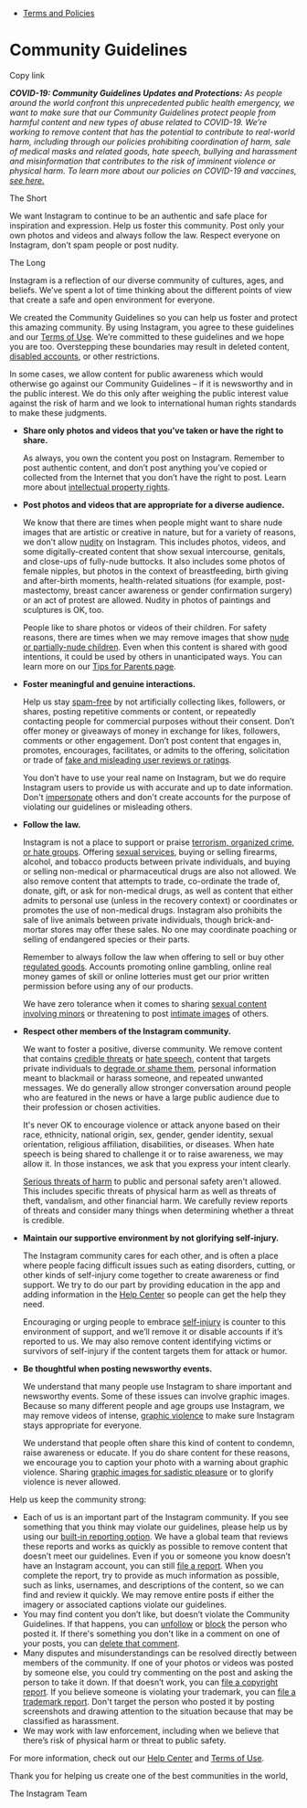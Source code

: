 *   [Terms and Policies](https://help.instagram.com/1417489251945243/?helpref=breadcrumb)

Community Guidelines
====================

Copy link

_**COVID-19: Community Guidelines Updates and Protections:** As people around the world confront this unprecedented public health emergency, we want to make sure that our Community Guidelines protect people from harmful content and new types of abuse related to COVID-19. We’re working to remove content that has the potential to contribute to real-world harm, including through our policies prohibiting coordination of harm, sale of medical masks and related goods, hate speech, bullying and harassment and misinformation that contributes to the risk of imminent violence or physical harm. To learn more about our policies on COVID-19 and vaccines, [see here.](https://help.instagram.com/697825587576762?helpref=faq_content)_

The Short

We want Instagram to continue to be an authentic and safe place for inspiration and expression. Help us foster this community. Post only your own photos and videos and always follow the law. Respect everyone on Instagram, don’t spam people or post nudity.

The Long

Instagram is a reflection of our diverse community of cultures, ages, and beliefs. We’ve spent a lot of time thinking about the different points of view that create a safe and open environment for everyone.

We created the Community Guidelines so you can help us foster and protect this amazing community. By using Instagram, you agree to these guidelines and our [Terms of Use](https://www.instagram.com/legal/terms). We’re committed to these guidelines and we hope you are too. Overstepping these boundaries may result in deleted content, [disabled accounts](https://help.instagram.com/366993040048856?helpref=faq_content), or other restrictions.

In some cases, we allow content for public awareness which would otherwise go against our Community Guidelines – if it is newsworthy and in the public interest. We do this only after weighing the public interest value against the risk of harm and we look to international human rights standards to make these judgments.

*   **Share only photos and videos that you’ve taken or have the right to share.**
    
    As always, you own the content you post on Instagram. Remember to post authentic content, and don’t post anything you’ve copied or collected from the Internet that you don’t have the right to post. Learn more about [intellectual property rights](https://help.instagram.com/126382350847838?helpref=faq_content).
    
*   **Post photos and videos that are appropriate for a diverse audience.**
    
    We know that there are times when people might want to share nude images that are artistic or creative in nature, but for a variety of reasons, we don’t allow [nudity](https://l.instagram.com/?u=https%3A%2F%2Fwww.facebook.com%2Fcommunitystandards%2Fadult_nudity_sexual_activity&e=AT05VpJNm_bVvvzLz-oWGLn34NfpohOMbY0l94upYiSPqkOwAUqIPZTHph0VVhAqFfu0McbUvcCUsapo59PjlGlyn2QhSjdIdHCqJVD1pwN2M6Ugl76d9AysOKFCxR5k-74ENPuJj47cLw3xDqaE5s-GNtDm15gbEPhREQ) on Instagram. This includes photos, videos, and some digitally-created content that show sexual intercourse, genitals, and close-ups of fully-nude buttocks. It also includes some photos of female nipples, but photos in the context of breastfeeding, birth giving and after-birth moments, health-related situations (for example, post-mastectomy, breast cancer awareness or gender confirmation surgery) or an act of protest are allowed. Nudity in photos of paintings and sculptures is OK, too.
    
    People like to share photos or videos of their children. For safety reasons, there are times when we may remove images that show [nude or partially-nude children](https://l.instagram.com/?u=https%3A%2F%2Fwww.facebook.com%2Fcommunitystandards%2Fchild_nudity_sexual_exploitation&e=AT05VpJNm_bVvvzLz-oWGLn34NfpohOMbY0l94upYiSPqkOwAUqIPZTHph0VVhAqFfu0McbUvcCUsapo59PjlGlyn2QhSjdIdHCqJVD1pwN2M6Ugl76d9AysOKFCxR5k-74ENPuJj47cLw3xDqaE5s-GNtDm15gbEPhREQ). Even when this content is shared with good intentions, it could be used by others in unanticipated ways. You can learn more on our [Tips for Parents page](https://help.instagram.com/154475974694511/?helpref=faq_content).
    
*   **Foster meaningful and genuine interactions.**
    
    Help us stay [spam-free](https://l.instagram.com/?u=https%3A%2F%2Fwww.facebook.com%2Fcommunitystandards%2Fspam&e=AT05VpJNm_bVvvzLz-oWGLn34NfpohOMbY0l94upYiSPqkOwAUqIPZTHph0VVhAqFfu0McbUvcCUsapo59PjlGlyn2QhSjdIdHCqJVD1pwN2M6Ugl76d9AysOKFCxR5k-74ENPuJj47cLw3xDqaE5s-GNtDm15gbEPhREQ) by not artificially collecting likes, followers, or shares, posting repetitive comments or content, or repeatedly contacting people for commercial purposes without their consent. Don’t offer money or giveaways of money in exchange for likes, followers, comments or other engagement. Don’t post content that engages in, promotes, encourages, facilitates, or admits to the offering, solicitation or trade of [fake and misleading user reviews or ratings](https://l.instagram.com/?u=https%3A%2F%2Fwww.facebook.com%2Fcommunitystandards%2Ffraud_deception&e=AT05VpJNm_bVvvzLz-oWGLn34NfpohOMbY0l94upYiSPqkOwAUqIPZTHph0VVhAqFfu0McbUvcCUsapo59PjlGlyn2QhSjdIdHCqJVD1pwN2M6Ugl76d9AysOKFCxR5k-74ENPuJj47cLw3xDqaE5s-GNtDm15gbEPhREQ).
    
    You don’t have to use your real name on Instagram, but we do require Instagram users to provide us with accurate and up to date information. Don't [impersonate](https://l.instagram.com/?u=https%3A%2F%2Fwww.facebook.com%2Fcommunitystandards%2Fmisrepresentation&e=AT05VpJNm_bVvvzLz-oWGLn34NfpohOMbY0l94upYiSPqkOwAUqIPZTHph0VVhAqFfu0McbUvcCUsapo59PjlGlyn2QhSjdIdHCqJVD1pwN2M6Ugl76d9AysOKFCxR5k-74ENPuJj47cLw3xDqaE5s-GNtDm15gbEPhREQ) others and don't create accounts for the purpose of violating our guidelines or misleading others.
    
*   **Follow the law.**
    
    Instagram is not a place to support or praise [terrorism, organized crime, or hate groups](https://l.instagram.com/?u=https%3A%2F%2Fwww.facebook.com%2Fcommunitystandards%2Fdangerous_individuals_organizations&e=AT05VpJNm_bVvvzLz-oWGLn34NfpohOMbY0l94upYiSPqkOwAUqIPZTHph0VVhAqFfu0McbUvcCUsapo59PjlGlyn2QhSjdIdHCqJVD1pwN2M6Ugl76d9AysOKFCxR5k-74ENPuJj47cLw3xDqaE5s-GNtDm15gbEPhREQ). Offering [sexual services](https://l.instagram.com/?u=https%3A%2F%2Fwww.facebook.com%2Fcommunitystandards%2Fsexual_solicitation&e=AT05VpJNm_bVvvzLz-oWGLn34NfpohOMbY0l94upYiSPqkOwAUqIPZTHph0VVhAqFfu0McbUvcCUsapo59PjlGlyn2QhSjdIdHCqJVD1pwN2M6Ugl76d9AysOKFCxR5k-74ENPuJj47cLw3xDqaE5s-GNtDm15gbEPhREQ), buying or selling firearms, alcohol, and tobacco products between private individuals, and buying or selling non-medical or pharmaceutical drugs are also not allowed. We also remove content that attempts to trade, co-ordinate the trade of, donate, gift, or ask for non-medical drugs, as well as content that either admits to personal use (unless in the recovery context) or coordinates or promotes the use of non-medical drugs. Instagram also prohibits the sale of live animals between private individuals, though brick-and-mortar stores may offer these sales. No one may coordinate poaching or selling of endangered species or their parts.
    
    Remember to always follow the law when offering to sell or buy other [regulated goods](https://l.instagram.com/?u=https%3A%2F%2Fwww.facebook.com%2Fcommunitystandards%2Fregulated_goods&e=AT05VpJNm_bVvvzLz-oWGLn34NfpohOMbY0l94upYiSPqkOwAUqIPZTHph0VVhAqFfu0McbUvcCUsapo59PjlGlyn2QhSjdIdHCqJVD1pwN2M6Ugl76d9AysOKFCxR5k-74ENPuJj47cLw3xDqaE5s-GNtDm15gbEPhREQ). Accounts promoting online gambling, online real money games of skill or online lotteries must get our prior written permission before using any of our products.
    
    We have zero tolerance when it comes to sharing [sexual content involving minors](https://l.instagram.com/?u=https%3A%2F%2Fwww.facebook.com%2Fcommunitystandards%2Fchild_nudity_sexual_exploitation&e=AT05VpJNm_bVvvzLz-oWGLn34NfpohOMbY0l94upYiSPqkOwAUqIPZTHph0VVhAqFfu0McbUvcCUsapo59PjlGlyn2QhSjdIdHCqJVD1pwN2M6Ugl76d9AysOKFCxR5k-74ENPuJj47cLw3xDqaE5s-GNtDm15gbEPhREQ) or threatening to post [intimate images](https://l.instagram.com/?u=https%3A%2F%2Fwww.facebook.com%2Fcommunitystandards%2Fsexual_exploitation_adults&e=AT05VpJNm_bVvvzLz-oWGLn34NfpohOMbY0l94upYiSPqkOwAUqIPZTHph0VVhAqFfu0McbUvcCUsapo59PjlGlyn2QhSjdIdHCqJVD1pwN2M6Ugl76d9AysOKFCxR5k-74ENPuJj47cLw3xDqaE5s-GNtDm15gbEPhREQ) of others.
    
*   **Respect other members of the Instagram community.**
    
    We want to foster a positive, diverse community. We remove content that contains [credible threats](https://l.instagram.com/?u=https%3A%2F%2Fwww.facebook.com%2Fcommunitystandards%2Fcredible_violence&e=AT05VpJNm_bVvvzLz-oWGLn34NfpohOMbY0l94upYiSPqkOwAUqIPZTHph0VVhAqFfu0McbUvcCUsapo59PjlGlyn2QhSjdIdHCqJVD1pwN2M6Ugl76d9AysOKFCxR5k-74ENPuJj47cLw3xDqaE5s-GNtDm15gbEPhREQ) or [hate speech](https://l.instagram.com/?u=https%3A%2F%2Fwww.facebook.com%2Fcommunitystandards%2Fhate_speech&e=AT05VpJNm_bVvvzLz-oWGLn34NfpohOMbY0l94upYiSPqkOwAUqIPZTHph0VVhAqFfu0McbUvcCUsapo59PjlGlyn2QhSjdIdHCqJVD1pwN2M6Ugl76d9AysOKFCxR5k-74ENPuJj47cLw3xDqaE5s-GNtDm15gbEPhREQ), content that targets private individuals to [degrade or shame them](https://l.instagram.com/?u=https%3A%2F%2Fwww.facebook.com%2Fcommunitystandards%2Fbullying&e=AT05VpJNm_bVvvzLz-oWGLn34NfpohOMbY0l94upYiSPqkOwAUqIPZTHph0VVhAqFfu0McbUvcCUsapo59PjlGlyn2QhSjdIdHCqJVD1pwN2M6Ugl76d9AysOKFCxR5k-74ENPuJj47cLw3xDqaE5s-GNtDm15gbEPhREQ), personal information meant to blackmail or harass someone, and repeated unwanted messages. We do generally allow stronger conversation around people who are featured in the news or have a large public audience due to their profession or chosen activities.
    
    It's never OK to encourage violence or attack anyone based on their race, ethnicity, national origin, sex, gender, gender identity, sexual orientation, religious affiliation, disabilities, or diseases. When hate speech is being shared to challenge it or to raise awareness, we may allow it. In those instances, we ask that you express your intent clearly.
    
    [Serious threats of harm](https://l.instagram.com/?u=https%3A%2F%2Fwww.facebook.com%2Fcommunitystandards%2Fcredible_violence&e=AT05VpJNm_bVvvzLz-oWGLn34NfpohOMbY0l94upYiSPqkOwAUqIPZTHph0VVhAqFfu0McbUvcCUsapo59PjlGlyn2QhSjdIdHCqJVD1pwN2M6Ugl76d9AysOKFCxR5k-74ENPuJj47cLw3xDqaE5s-GNtDm15gbEPhREQ) to public and personal safety aren't allowed. This includes specific threats of physical harm as well as threats of theft, vandalism, and other financial harm. We carefully review reports of threats and consider many things when determining whether a threat is credible.
    
*   **Maintain our supportive environment by not glorifying self-injury.**
    
    The Instagram community cares for each other, and is often a place where people facing difficult issues such as eating disorders, cutting, or other kinds of self-injury come together to create awareness or find support. We try to do our part by providing education in the app and adding information in the [Help Center](https://help.instagram.com/) so people can get the help they need.
    
    Encouraging or urging people to embrace [self-injury](https://l.instagram.com/?u=https%3A%2F%2Fwww.facebook.com%2Fcommunitystandards%2Fsuicide_self_injury_violence&e=AT05VpJNm_bVvvzLz-oWGLn34NfpohOMbY0l94upYiSPqkOwAUqIPZTHph0VVhAqFfu0McbUvcCUsapo59PjlGlyn2QhSjdIdHCqJVD1pwN2M6Ugl76d9AysOKFCxR5k-74ENPuJj47cLw3xDqaE5s-GNtDm15gbEPhREQ) is counter to this environment of support, and we’ll remove it or disable accounts if it’s reported to us. We may also remove content identifying victims or survivors of self-injury if the content targets them for attack or humor.
    
*   **Be thoughtful when posting newsworthy events.**
    
    We understand that many people use Instagram to share important and newsworthy events. Some of these issues can involve graphic images. Because so many different people and age groups use Instagram, we may remove videos of intense, [graphic violence](https://l.instagram.com/?u=https%3A%2F%2Fwww.facebook.com%2Fcommunitystandards%2Fgraphic_violence&e=AT05VpJNm_bVvvzLz-oWGLn34NfpohOMbY0l94upYiSPqkOwAUqIPZTHph0VVhAqFfu0McbUvcCUsapo59PjlGlyn2QhSjdIdHCqJVD1pwN2M6Ugl76d9AysOKFCxR5k-74ENPuJj47cLw3xDqaE5s-GNtDm15gbEPhREQ) to make sure Instagram stays appropriate for everyone.
    
    We understand that people often share this kind of content to condemn, raise awareness or educate. If you do share content for these reasons, we encourage you to caption your photo with a warning about graphic violence. Sharing [graphic images for sadistic pleasure](https://l.instagram.com/?u=https%3A%2F%2Fwww.facebook.com%2Fcommunitystandards%2Fcruel_insensitive&e=AT05VpJNm_bVvvzLz-oWGLn34NfpohOMbY0l94upYiSPqkOwAUqIPZTHph0VVhAqFfu0McbUvcCUsapo59PjlGlyn2QhSjdIdHCqJVD1pwN2M6Ugl76d9AysOKFCxR5k-74ENPuJj47cLw3xDqaE5s-GNtDm15gbEPhREQ) or to glorify violence is never allowed.
    

Help us keep the community strong:

*   Each of us is an important part of the Instagram community. If you see something that you think may violate our guidelines, please help us by using our [built-in reporting option](https://help.instagram.com/165828726894770?helpref=faq_content). We have a global team that reviews these reports and works as quickly as possible to remove content that doesn’t meet our guidelines. Even if you or someone you know doesn’t have an Instagram account, you can still [file a report](https://help.instagram.com/contact/383679321740945). When you complete the report, try to provide as much information as possible, such as links, usernames, and descriptions of the content, so we can find and review it quickly. We may remove entire posts if either the imagery or associated captions violate our guidelines.
*   You may find content you don’t like, but doesn’t violate the Community Guidelines. If that happens, you can [unfollow](https://help.instagram.com/286340048138725?helpref=faq_content) or [block](https://help.instagram.com/426700567389543/?helpref=faq_content) the person who posted it. If there's something you don't like in a comment on one of your posts, you can [delete that comment](https://help.instagram.com/289098941190483?helpref=faq_content).
*   Many disputes and misunderstandings can be resolved directly between members of the community. If one of your photos or videos was posted by someone else, you could try commenting on the post and asking the person to take it down. If that doesn’t work, you can [file a copyright report](https://help.instagram.com/126382350847838?helpref=faq_content). If you believe someone is violating your trademark, you can [file a trademark report](https://help.instagram.com/222826637847963?helpref=faq_content). Don't target the person who posted it by posting screenshots and drawing attention to the situation because that may be classified as harassment.
*   We may work with law enforcement, including when we believe that there’s risk of physical harm or threat to public safety.

For more information, check out our [Help Center](https://help.instagram.com/) and [Terms of Use](https://l.instagram.com/?u=http%3A%2F%2Finstagram.com%2Flegal%2Fterms%2F%23&e=AT05VpJNm_bVvvzLz-oWGLn34NfpohOMbY0l94upYiSPqkOwAUqIPZTHph0VVhAqFfu0McbUvcCUsapo59PjlGlyn2QhSjdIdHCqJVD1pwN2M6Ugl76d9AysOKFCxR5k-74ENPuJj47cLw3xDqaE5s-GNtDm15gbEPhREQ).

Thank you for helping us create one of the best communities in the world,

The Instagram Team